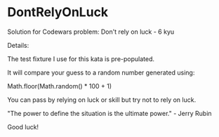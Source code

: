 # DontRelyOnLuck

Solution for Codewars problem: Don't rely on luck - 6 kyu

Details:

The test fixture I use for this kata is pre-populated.

It will compare your guess to a random number generated using:

Math.floor(Math.random() * 100 + 1)

You can pass by relying on luck or skill but try not to rely on luck.

"The power to define the situation is the ultimate power." - Jerry Rubin

Good luck!
